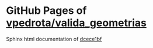 GitHub Pages of [vpedrota/valida_geometrias](https://github.com/vpedrota/valida_geometrias.git)
===
Sphinx html documentation of [dcece1bf](https://github.com/vpedrota/valida_geometrias/tree/dcece1bf5623be94387f072470ce3274ec87bf16)
